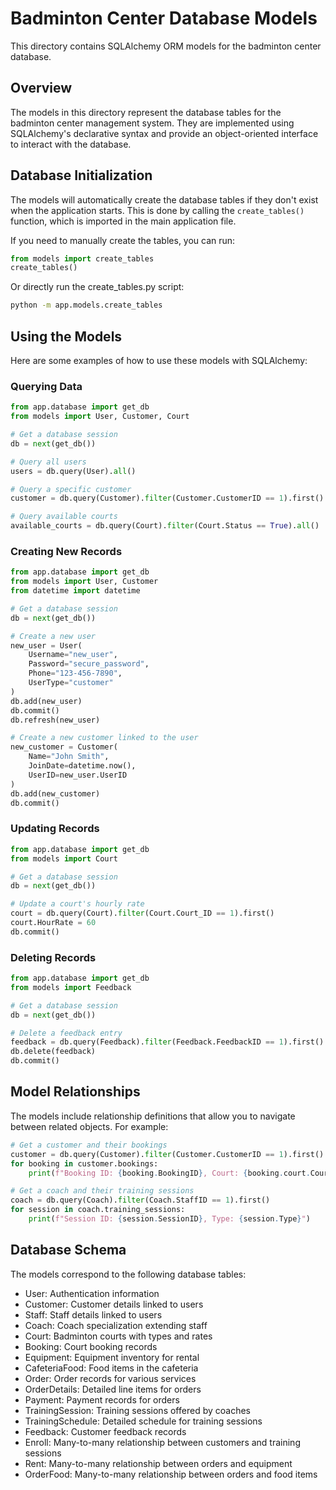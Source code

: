 # Badminton Center Database Models

This directory contains SQLAlchemy ORM models for the badminton center database.

## Overview

The models in this directory represent the database tables for the badminton center management system. They are implemented using SQLAlchemy's declarative syntax and provide an object-oriented interface to interact with the database.

## Database Initialization

The models will automatically create the database tables if they don't exist when the application starts. This is done by calling the `create_tables()` function, which is imported in the main application file.

If you need to manually create the tables, you can run:

```python
from models import create_tables
create_tables()
```

Or directly run the create_tables.py script:

```bash
python -m app.models.create_tables
```

## Using the Models

Here are some examples of how to use these models with SQLAlchemy:

### Querying Data

```python
from app.database import get_db
from models import User, Customer, Court

# Get a database session
db = next(get_db())

# Query all users
users = db.query(User).all()

# Query a specific customer
customer = db.query(Customer).filter(Customer.CustomerID == 1).first()

# Query available courts
available_courts = db.query(Court).filter(Court.Status == True).all()
```

### Creating New Records

```python
from app.database import get_db
from models import User, Customer
from datetime import datetime

# Get a database session
db = next(get_db())

# Create a new user
new_user = User(
    Username="new_user",
    Password="secure_password",
    Phone="123-456-7890",
    UserType="customer"
)
db.add(new_user)
db.commit()
db.refresh(new_user)

# Create a new customer linked to the user
new_customer = Customer(
    Name="John Smith",
    JoinDate=datetime.now(),
    UserID=new_user.UserID
)
db.add(new_customer)
db.commit()
```

### Updating Records

```python
from app.database import get_db
from models import Court

# Get a database session
db = next(get_db())

# Update a court's hourly rate
court = db.query(Court).filter(Court.Court_ID == 1).first()
court.HourRate = 60
db.commit()
```

### Deleting Records

```python
from app.database import get_db
from models import Feedback

# Get a database session
db = next(get_db())

# Delete a feedback entry
feedback = db.query(Feedback).filter(Feedback.FeedbackID == 1).first()
db.delete(feedback)
db.commit()
```

## Model Relationships

The models include relationship definitions that allow you to navigate between related objects. For example:

```python
# Get a customer and their bookings
customer = db.query(Customer).filter(Customer.CustomerID == 1).first()
for booking in customer.bookings:
    print(f"Booking ID: {booking.BookingID}, Court: {booking.court.Court_ID}")

# Get a coach and their training sessions
coach = db.query(Coach).filter(Coach.StaffID == 1).first()
for session in coach.training_sessions:
    print(f"Session ID: {session.SessionID}, Type: {session.Type}")
```

## Database Schema

The models correspond to the following database tables:

- User: Authentication information
- Customer: Customer details linked to users
- Staff: Staff details linked to users
- Coach: Coach specialization extending staff
- Court: Badminton courts with types and rates
- Booking: Court booking records
- Equipment: Equipment inventory for rental
- CafeteriaFood: Food items in the cafeteria
- Order: Order records for various services
- OrderDetails: Detailed line items for orders
- Payment: Payment records for orders
- TrainingSession: Training sessions offered by coaches
- TrainingSchedule: Detailed schedule for training sessions
- Feedback: Customer feedback records
- Enroll: Many-to-many relationship between customers and training sessions
- Rent: Many-to-many relationship between orders and equipment
- OrderFood: Many-to-many relationship between orders and food items
